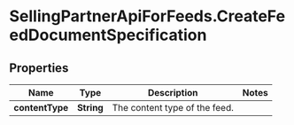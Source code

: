 # SellingPartnerApiForFeeds.CreateFeedDocumentSpecification

## Properties
Name | Type | Description | Notes
------------ | ------------- | ------------- | -------------
**contentType** | **String** | The content type of the feed. | 
